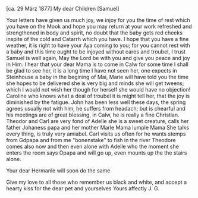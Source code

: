  [ca. 29 März 1877]
My dear Children [Samuel]

Your letters have given us much joy, we injoy for you the time of rest which you have on the Mook and hope you may return at your work refreshed and strengthened in body and spirit, no doubt that the baby gets red cheeks inspite of the cold and Catarrh which you have. I hope that you have a fine weather, it is right to have your Aya coming to you; for you cannot rest with a baby and this time ought to be injoyed without cares and troubel, I trust Samuel is well again, May the Lord be with you and give you peace and joy in Him. I hear that your dear Mama is to come in Calw for some time I shall be glad to see her, it is a long time I have not seen her, one expects in Steinhouse a baby in the begining of Mai, Marie will have told you the time she hopes to be delivered she is very big and minds she will get tweens; which I would not wish her though for herself she would have no objection! Caroline who knows what a deal of troubel it is might tell her, that the joy is diminished by the fatigue. John has been less well these days, the spring agrees usually not with him, he suffers from headach; but is chearful and his meetings are of great blessing, in Calw, he is really a fine Christian. Theodor and Carl are very fond of Adelle she is a sweet creature, calls her father Johaness papa and her mother Marle Mama lumple Mama She talks every thing, is truly very amiabel. Carl visits us often for he wants stemps from Gdpapa and from me "bonenstake" to fish in the river Theodore comes also now and then even alone with Adelle who the moment she enters the room says Opapa and will go up, even mounts up the the stairs alone.

Your dear Hermanle will soon do the same

Give my love to all those who remember us black and white, and accept a hearty kiss for the dear pet and yourselves
 Yours affectly J. G.
